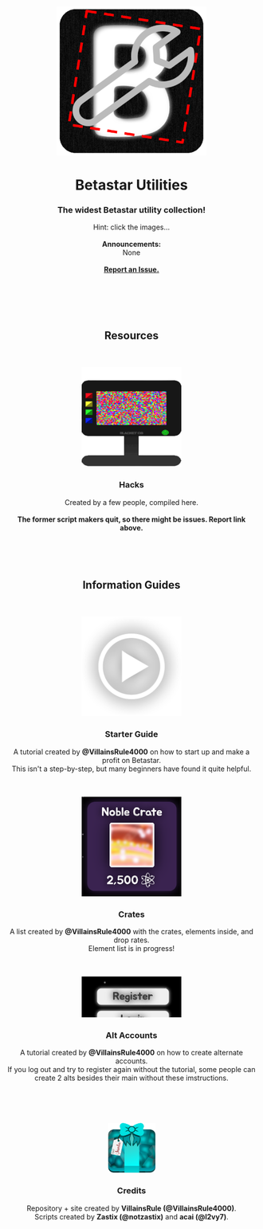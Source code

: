 <div id="top"></div>
<br />
<div align="center">
  <a href="https://betastar.org">
    <img src="/images/siteLogo.png" alt="BetastarUtils Logo" width="300" height="300">
  </a>
  <h1 align="center">Betastar Utilities</h1>
  
  <h3 align="center">The widest Betastar utility collection!</h3>

  <p align="center">
    Hint: click the images...<br>
    <br>
    <b>Announcements:</b><br>
    None<br>
    <br>
    <b><a href="https://github.com/BetastarUtils/BetastarUtils.github.io/issues">Report an Issue.</a></b>
  </p>
</div>
<br>
<br>
<br>
<div id="top"></div>
<br />
<div align="center">
  <h2 align="center">Resources</h2>
</div>
<br>
<div id="top"></div>
<br />
<div align="center">
  <a href="/resources/scripts">
    <img src="/images/spaceDebugger.png" alt="Decor Image" width="200" height="200">
  </a>
  <h3 align="center">Hacks</h3>

  <p align="center">
    Created by a few people, compiled here.<br>
    <br>
    <b>The former script makers quit, so there might be issues. Report link above.</b>
  </p>
</div>
<br>
<br>
<div id="top"></div>
<br />
<div align="center">
  <h2 align="center">Information Guides</h2>
</div>
<br>
<div id="top"></div>
<br />
<div align="center">
  <a href="/info/startguide">
    <img src="/images/play.jpeg" alt="Decor Image" width="200" height="200">
  </a>
  <h3 align="center">Starter Guide</h3>

  <p align="center">
    A tutorial created by <b>@VillainsRule4000</b> on how to start up and make a profit on Betastar.<br>
    This isn't a step-by-step, but many beginners have found it quite helpful.
  </p>
</div>
<br>
<div id="top"></div>
<br />
<div align="center">
  <a href="/info/crates">
    <img src="/info/crates/noble.png" alt="Decor Image" width="200" height="200">
  </a>
  <h3 align="center">Crates</h3>

  <p align="center">
    A list created by <b>@VillainsRule4000</b> with the crates, elements inside, and drop rates.<br>
    Element list is in progress!
  </p>
</div>
<br>
<div id="top"></div>
<br />
<div align="center">
  <a href="/info/alts">
    <img src="/images/register.png" alt="Decor Image" width="200" height="82">
  </a>
  <h3 align="center">Alt Accounts</h3>

  <p align="center">
    A tutorial created by <b>@VillainsRule4000</b> on how to create alternate accounts.<br>
    If you log out and try to register again without the tutorial, some people can create 2 alts besides their main without these imstructions.
  </p>
</div>
<br>
<br>
<br>
<div id="top"></div>
<br />
<div align="center">
  <img src="/images/diamondGift.png" alt="Decor Image" width="95" height="100">
  <h3 align="center">Credits</h3>

  <p align="center">
    Repository + site created by <b>VillainsRule (@VillainsRule4000)</b>.<br>
    Scripts created by <b>Zastix (@notzastix)</b> and <b> acai (@l2vy7)</b>.
  </p>
</div>
